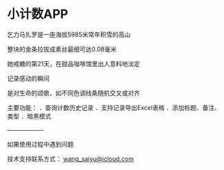 # 小计数APP


乞力马扎罗是一座海拔5985米常年积雪的高山

整块的金条拉拔成素丝最细可达0.08毫米

她戒糖的第21天，在甜品咖啡馆里出人意料地淡定

记录感动的瞬间

是对生命的颂歌，如不同色调线条随机交叉或对齐

主要功能：
．查询计数历史记录
．支持记录导出Excel表格
．添加标题、备注、类型
．暗黑模式

——————

如果使用过程中遇到问题

技术支持联系方式：
wang_saiyu@icloud.com
